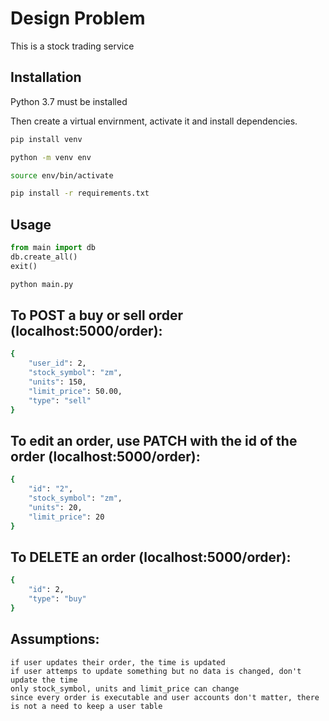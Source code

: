 # Design Problem

This is a stock trading service

## Installation

Python 3.7 must be installed

Then create a virtual envirnment, activate it and install dependencies.

```bash
pip install venv
```

```bash
python -m venv env
```

```bash
source env/bin/activate
```

```bash
pip install -r requirements.txt
```

## Usage

```python
from main import db
db.create_all()
exit()
```

```bash
python main.py
```

## To POST a buy or sell order (localhost:5000/order):
```bash
{
	"user_id": 2,
	"stock_symbol": "zm",
	"units": 150,
	"limit_price": 50.00,
	"type": "sell"
}
```

## To edit an order, use PATCH with the id of the order (localhost:5000/order):
```bash
{
	"id": "2",
	"stock_symbol": "zm",
	"units": 20,
	"limit_price": 20
}
```

## To DELETE an order (localhost:5000/order):
```bash
{
	"id": 2,
	"type": "buy"
}
```

## Assumptions: 
	if user updates their order, the time is updated
	if user attemps to update something but no data is changed, don't update the time
	only stock_symbol, units and limit_price can change
	since every order is executable and user accounts don't matter, there is not a need to keep a user table
